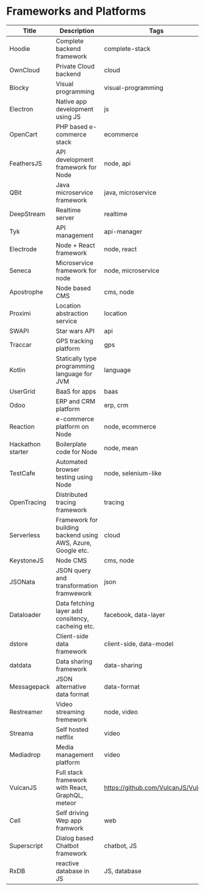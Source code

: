 # Frameworks and Platforms

Title | Description | Tags | Link
------------ | ------------- | ---------- | --------------
Hoodie | Complete backend framework | complete-stack | http://hood.ie/
OwnCloud | Private Cloud backend | cloud | https://owncloud.org/
Blocky | Visual programming | visual-programming | https://github.com/google/blockly
Electron | Native app development using JS | js | http://electron.atom.io/
OpenCart | PHP based e-commerce stack | ecommerce | https://github.com/opencart/opencart
FeathersJS | API development framework for Node | node, api | http://feathersjs.com/
QBit | Java microservice framework | java, microservice | http://advantageous.github.io/qbit/
DeepStream | Realtime server | realtime | https://deepstream.io/
Tyk | API management | api-manager | https://tyk.io/
Electrode | Node + React framework | node, react | http://www.electrode.io/
Seneca | Microservice framework for node | node, microservice | http://senecajs.org/
Apostrophe | Node based CMS | cms, node | http://apostrophecms.org/
Proximi | Location abstraction service | location | https://proximi.io/
SWAPI | Star wars API | api | https://github.com/phalt/swapi
Traccar | GPS tracking platform | gps | https://www.traccar.org/
Kotlin | Statically type programming language for JVM | language | https://kotlinlang.org/
UserGrid | BaaS for apps | baas | https://usergrid.apache.org/
Odoo | ERP and CRM platform | erp, crm | https://www.odoo.com/
Reaction | e-commerce platform on Node | node, ecommerce | https://github.com/reactioncommerce/reaction
Hackathon starter | Boilerplate code for Node | node, mean | https://github.com/sahat/hackathon-starter
TestCafe | Automated browser testing using Node | node, selenium-like | https://github.com/DevExpress/testcafe
OpenTracing | Distributed tracing framework | tracing | http://opentracing.io/
Serverless | Framework for building backend using AWS, Azure, Google etc. | cloud | https://github.com/serverless/serverless
KeystoneJS | Node CMS | cms, node | http://keystonejs.com/
JSONata | JSON query and transformation framwework | json | https://github.com/jsonata-js
Dataloader | Data fetching layer add consitency, cacheing etc. | facebook, data-layer | https://github.com/facebook/dataloader
dstore | Client-side data framework | client-side, data-model | http://dstorejs.io/
datdata | Data sharing framework | data-sharing | https://datproject.org/
Messagepack | JSON alternative data format | data-format | http://msgpack.org/
Restreamer | Video streaming fremework | node, video | https://datarhei.github.io/restreamer/
Streama | Self hosted netflix | video | https://github.com/dularion/streama
Mediadrop | Media management platform | video | http://mediadrop.video/
VulcanJS | Full stack framework with React, GraphQL, meteor | https://github.com/VulcanJS/Vulcan
Cell | Self driving Wep app framwork | web | https://github.com/intercellular/cell
Superscript | Dialog based Chatbot framework | chatbot, JS | https://github.com/superscriptjs/superscript
RxDB | reactive database in JS | JS, database | https://github.com/pubkey/rxdb
